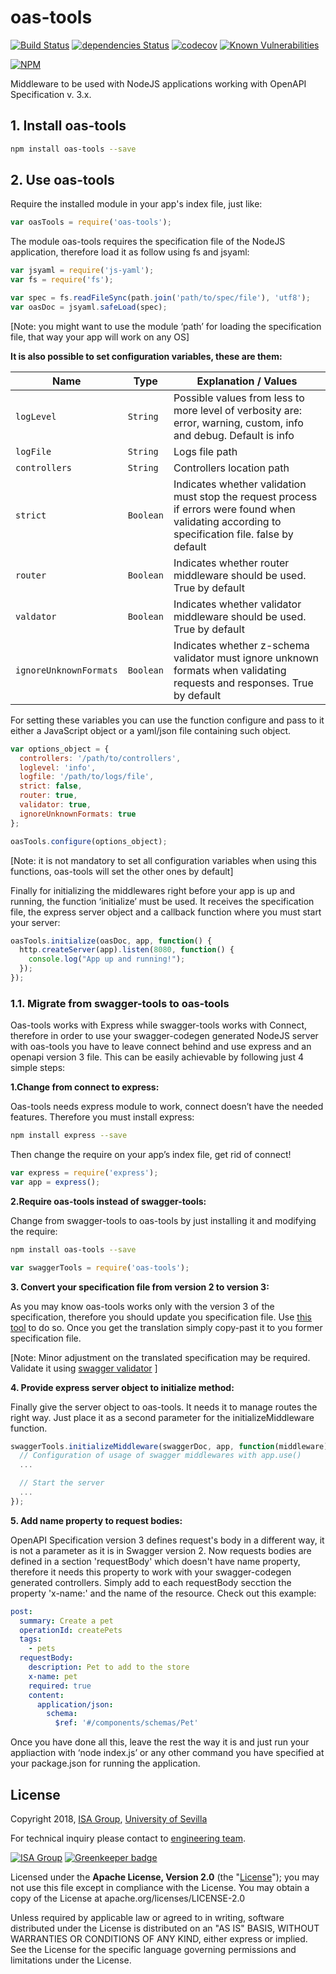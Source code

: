 # oas-tools

[![Build Status](https://travis-ci.org/isa-group/oas-tools.svg?branch=master)](https://travis-ci.org/isa-group/oas-tools)
[![dependencies Status](https://david-dm.org/isa-group/oas-tools/status.svg)](https://david-dm.org/isa-group/oas-tools)
[![codecov](https://codecov.io/gh/isa-group/oas-tools/branch/master/graph/badge.svg)](https://codecov.io/gh/isa-group/oas-tools)
[![Known Vulnerabilities](https://snyk.io/test/github/isa-group/oas-tools/badge.svg?targetFile=package.json)](https://snyk.io/test/github/isa-group/oas-tools?targetFile=package.json)

[![NPM](https://nodei.co/npm/oas-tools.png?downloads=true&downloadRank=true&stars=true)](https://nodei.co/npm/oas-tools/)

Middleware to be used with NodeJS applications working with OpenAPI Specification v. 3.x.

## 1. Install oas-tools
```bash
npm install oas-tools --save
```

## 2. Use oas-tools

Require the installed module in your app's index file, just like:

```javascript
var oasTools = require('oas-tools');
```

The module oas-tools requires the specification file of the NodeJS application, therefore load it as follow using fs and jsyaml:

```javascript
var jsyaml = require('js-yaml');
var fs = require('fs');

var spec = fs.readFileSync(path.join('path/to/spec/file'), 'utf8');
var oasDoc = jsyaml.safeLoad(spec);
```

[Note: you might want to use the module ‘path’ for loading the specification file, that way your app will work on any OS]


__It is also possible to set configuration variables, these are them:__

| Name	| Type	| Explanation / Values |
| ------------- | ------------- | ------------- |
|`logLevel` | `String` | Possible values from less to more level of verbosity are: error, warning, custom, info and debug. Default is info |
|`logFile` | `String` | Logs file path |
|`controllers` | `String` | Controllers location path |
|`strict`	| `Boolean` | Indicates whether validation must stop the request process if errors were found when validating according to specification file. false by default |
|`router`	| `Boolean` | Indicates whether router middleware should be used. True by default |
|`valdator` | `Boolean` | Indicates whether validator middleware should be used. True by default |
|`ignoreUnknownFormats` | `Boolean`	| Indicates whether z-schema validator must ignore unknown formats when validating requests and responses. True by default |

For setting these variables you can use the function configure and pass to it either a JavaScript object or a yaml/json file containing such object.

```javascript
var options_object = {
  controllers: '/path/to/controllers',
  loglevel: 'info',
  logfile: '/path/to/logs/file',
  strict: false,
  router: true,
  validator: true,
  ignoreUnknownFormats: true
};

oasTools.configure(options_object);
```

[Note: it is not mandatory to set all configuration variables when using this functions, oas-tools will set the other ones by default]


Finally for initializing the middlewares right before your app is up and running, the function ‘initialize’ must be used. It receives the specification file, the express server object and a callback function where you must start your server:

```javascript
oasTools.initialize(oasDoc, app, function() {
  http.createServer(app).listen(8080, function() {
    console.log("App up and running!");
  });
});
```

### 1.1. Migrate from swagger-tools to oas-tools

Oas-tools works with Express while swagger-tools works with Connect, therefore in order to use your swagger-codegen generated NodeJS server with oas-tools you have to leave connect behind and use express and an openapi version 3 file. This can be easily achievable by following just 4 simple steps:


__1.Change from connect to express:__

Oas-tools needs express module to work, connect doesn’t have the needed features.
Therefore you must install express:

```bash
npm install express --save
```

Then change the require on your app’s index file, get rid of connect!

```javascript
var express = require('express');
var app = express();
```


__2.Require oas-tools instead of swagger-tools:__

Change from swagger-tools to oas-tools by just installing it and modifying the require:

```bash
npm install oas-tools --save
```

```javascript
var swaggerTools = require('oas-tools');
```


 __3.	Convert your specification file from version 2 to version 3:__

As you may know oas-tools works only with the version 3 of the specification, therefore you should update you specification file.
Use [this tool](https://mermade.org.uk/openapi-converter) to do so. Once you get the translation simply copy-past it to you former specification file.

[Note: Minor adjustment on the translated specification may be required. Validate it using [swagger validator](https://editor.swagger.io//?_ga=2.51587887.728712022.1527179832-1439038723.1495297764#/) ]

 __4.	Provide express server object to initialize method:__

Finally give the server object to oas-tools. It needs it to manage routes the right way. Just place it as a second parameter for the initializeMiddleware function.

```javascript
swaggerTools.initializeMiddleware(swaggerDoc, app, function(middleware) {
  // Configuration of usage of swagger middlewares with app.use()
  ...

  // Start the server
  ...
});
```

__5.	Add name property to request bodies:__

OpenAPI Specification version 3 defines request's body in a different way, it is not a parameter as it is in Swagger version 2. Now requests bodies are defined in a section 'requestBody' which doesn't have name property, therefore it needs this property to work with your swagger-codegen generated controllers. Simply add to each requestBody secction the property 'x-name:' and the name of the resource. Check out this example:

```yaml
post:
  summary: Create a pet
  operationId: createPets
  tags:
    - pets
  requestBody:
    description: Pet to add to the store
    x-name: pet
    required: true
    content:
      application/json:
        schema:
          $ref: '#/components/schemas/Pet'
```

Once you have done all this, leave the rest the way it is and just run your appliaction with ‘node index.js’ or any other command you have specified at your package.json for running the application.


## License

Copyright 2018, [ISA Group](http://www.isa.us.es), [University of Sevilla](http://www.us.es)

For technical inquiry please contact to [engineering team](./extra/team.md).

[![ISA Group](http://www.isa.us.es/2.0/assets/img/theme/logo2.png)](http://www.isa.us.es) [![Greenkeeper badge](https://badges.greenkeeper.io/isa-group/oas-tools.svg)](https://greenkeeper.io/)

Licensed under the **Apache License, Version 2.0** (the "[License](./LICENSE)"); you may not use this file except in compliance with the License. You may obtain a copy of the License at apache.org/licenses/LICENSE-2.0

Unless required by applicable law or agreed to in writing, software distributed under the License is distributed on an "AS IS" BASIS, WITHOUT WARRANTIES OR CONDITIONS OF ANY KIND, either express or implied. See the License for the specific language governing permissions and limitations under the License.
